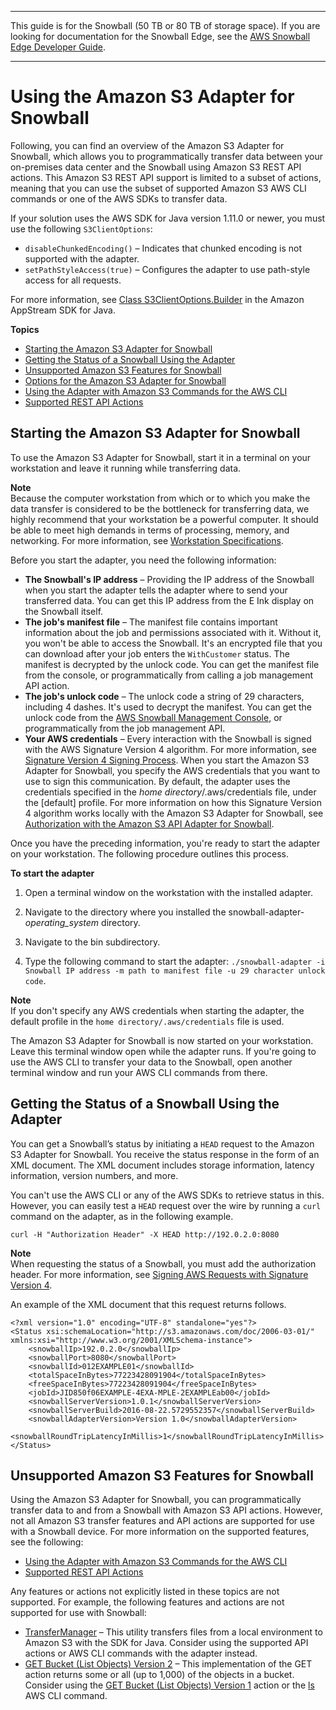 --------

This guide is for the Snowball \(50 TB or 80 TB of storage space\)\. If you are looking for documentation for the Snowball Edge, see the [AWS Snowball Edge Developer Guide](http://docs.aws.amazon.com/snowball/latest/developer-guide/whatisedge.html)\.

--------

# Using the Amazon S3 Adapter for Snowball<a name="using-adapter"></a>

Following, you can find an overview of the Amazon S3 Adapter for Snowball, which allows you to programmatically transfer data between your on\-premises data center and the Snowball using Amazon S3 REST API actions\. This Amazon S3 REST API support is limited to a subset of actions, meaning that you can use the subset of supported Amazon S3 AWS CLI commands or one of the AWS SDKs to transfer data\.

If your solution uses the AWS SDK for Java version 1\.11\.0 or newer, you must use the following `S3ClientOptions`:
+ `disableChunkedEncoding()` – Indicates that chunked encoding is not supported with the adapter\.
+ `setPathStyleAccess(true)` – Configures the adapter to use path\-style access for all requests\.

For more information, see [Class S3ClientOptions\.Builder](http://docs.aws.amazon.com/AWSJavaSDK/latest/javadoc/com/amazonaws/services/s3/S3ClientOptions.Builder.html) in the Amazon AppStream SDK for Java\.

**Topics**
+ [Starting the Amazon S3 Adapter for Snowball](#start-adapter)
+ [Getting the Status of a Snowball Using the Adapter](#get-status-using-adapter)
+ [Unsupported Amazon S3 Features for Snowball](#snowball-s3-unsupported-features)
+ [Options for the Amazon S3 Adapter for Snowball](using-adapter-options.md)
+ [Using the Adapter with Amazon S3 Commands for the AWS CLI](using-adapter-cli.md)
+ [Supported REST API Actions](using-adapter-supported-api.md)

## Starting the Amazon S3 Adapter for Snowball<a name="start-adapter"></a>

To use the Amazon S3 Adapter for Snowball, start it in a terminal on your workstation and leave it running while transferring data\.

**Note**  
Because the computer workstation from which or to which you make the data transfer is considered to be the bottleneck for transferring data, we highly recommend that your workstation be a powerful computer\. It should be able to meet high demands in terms of processing, memory, and networking\. For more information, see [Workstation Specifications](specifications.md#workstationspecs)\.

Before you start the adapter, you need the following information:
+ **The Snowball's IP address** – Providing the IP address of the Snowball when you start the adapter tells the adapter where to send your transferred data\. You can get this IP address from the E Ink display on the Snowball itself\.
+ **The job's manifest file** – The manifest file contains important information about the job and permissions associated with it\. Without it, you won't be able to access the Snowball\. It's an encrypted file that you can download after your job enters the `WithCustomer` status\. The manifest is decrypted by the unlock code\. You can get the manifest file from the console, or programmatically from calling a job management API action\.
+ **The job's unlock code** – The unlock code a string of 29 characters, including 4 dashes\. It's used to decrypt the manifest\. You can get the unlock code from the [AWS Snowball Management Console](transfer-data.md#unlockdevice), or programmatically from the job management API\.
+ **Your AWS credentials** – Every interaction with the Snowball is signed with the AWS Signature Version 4 algorithm\. For more information, see [Signature Version 4 Signing Process](http://docs.aws.amazon.com/general/latest/gr/signature-version-4.html)\. When you start the Amazon S3 Adapter for Snowball, you specify the AWS credentials that you want to use to sign this communication\. By default, the adapter uses the credentials specified in the *home directory*/\.aws/credentials file, under the \[default\] profile\. For more information on how this Signature Version 4 algorithm works locally with the Amazon S3 Adapter for Snowball, see [Authorization with the Amazon S3 API Adapter for Snowball](auth-adapter.md)\.

Once you have the preceding information, you're ready to start the adapter on your workstation\. The following procedure outlines this process\.

**To start the adapter**

1. Open a terminal window on the workstation with the installed adapter\.

1. Navigate to the directory where you installed the snowball\-adapter\-*operating\_system* directory\.

1. Navigate to the bin subdirectory\.

1. Type the following command to start the adapter: `./snowball-adapter -i Snowball IP address -m path to manifest file -u 29 character unlock code`\.

**Note**  
If you don't specify any AWS credentials when starting the adapter, the default profile in the `home directory/.aws/credentials` file is used\.

The Amazon S3 Adapter for Snowball is now started on your workstation\. Leave this terminal window open while the adapter runs\. If you're going to use the AWS CLI to transfer your data to the Snowball, open another terminal window and run your AWS CLI commands from there\.

## Getting the Status of a Snowball Using the Adapter<a name="get-status-using-adapter"></a>

You can get a Snowball’s status by initiating a `HEAD` request to the Amazon S3 Adapter for Snowball\. You receive the status response in the form of an XML document\. The XML document includes storage information, latency information, version numbers, and more\. 

You can't use the AWS CLI or any of the AWS SDKs to retrieve status in this\. However, you can easily test a `HEAD` request over the wire by running a `curl` command on the adapter, as in the following example\.

```
curl -H "Authorization Header" -X HEAD http://192.0.2.0:8080
```

**Note**  
When requesting the status of a Snowball, you must add the authorization header\. For more information, see [Signing AWS Requests with Signature Version 4](http://docs.aws.amazon.com/general/latest/gr/sigv4_signing.html)\.

An example of the XML document that this request returns follows\.

```
<?xml version="1.0" encoding="UTF-8" standalone="yes"?>
<Status xsi:schemaLocation="http://s3.amazonaws.com/doc/2006-03-01/" xmlns:xsi="http://www.w3.org/2001/XMLSchema-instance">
    <snowballIp>192.0.2.0</snowballIp>
    <snowballPort>8080</snowballPort>
    <snowballId>012EXAMPLE01</snowballId>
    <totalSpaceInBytes>77223428091904</totalSpaceInBytes>
    <freeSpaceInBytes>77223428091904</freeSpaceInBytes>
    <jobId>JID850f06EXAMPLE-4EXA-MPLE-2EXAMPLEab00</jobId>
    <snowballServerVersion>1.0.1</snowballServerVersion>
    <snowballServerBuild>2016-08-22.5729552357</snowballServerBuild>
    <snowballAdapterVersion>Version 1.0</snowballAdapterVersion>
    <snowballRoundTripLatencyInMillis>1</snowballRoundTripLatencyInMillis>
</Status>
```

## Unsupported Amazon S3 Features for Snowball<a name="snowball-s3-unsupported-features"></a>

Using the Amazon S3 Adapter for Snowball, you can programmatically transfer data to and from a Snowball with Amazon S3 API actions\. However, not all Amazon S3 transfer features and API actions are supported for use with a Snowball device\. For more information on the supported features, see the following:
+ [Using the Adapter with Amazon S3 Commands for the AWS CLI](using-adapter-cli.md)
+ [Supported REST API Actions](using-adapter-supported-api.md)

Any features or actions not explicitly listed in these topics are not supported\. For example, the following features and actions are not supported for use with Snowball:
+ [TransferManager](http://docs.aws.amazon.com/sdk-for-java/v1/developer-guide/examples-s3-transfermanager.html) – This utility transfers files from a local environment to Amazon S3 with the SDK for Java\. Consider using the supported API actions or AWS CLI commands with the adapter instead\.
+ [GET Bucket \(List Objects\) Version 2](http://docs.aws.amazon.com/AmazonS3/latest/API/v2-RESTBucketGET.html) – This implementation of the GET action returns some or all \(up to 1,000\) of the objects in a bucket\. Consider using the [GET Bucket \(List Objects\) Version 1](http://docs.aws.amazon.com/AmazonS3/latest/API/RESTBucketGET.html) action or the [ls](http://docs.aws.amazon.com/cli/latest/reference/s3/ls.html) AWS CLI command\.